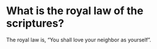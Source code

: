 # What is the royal law of the scriptures?

The royal law is, “You shall love your neighbor as yourself”.

